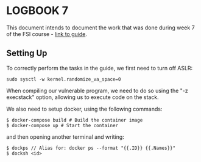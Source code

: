 # LOGBOOK 7

This document intends to document the work that was done during week 7 of the FSI course - [link to guide](https://seedsecuritylabs.org/Labs_20.04/Files/Format_String/Format_String.pdf).

## Setting Up

To correctly perform the tasks in the guide, we first need to turn off ASLR:

```
sudo sysctl -w kernel.randomize_va_space=0
```

When compiling our vulnerable program, we need to do so using the "-z execstack" option, allowing us to execute code on the stack.

We also need to setup docker, using the following commands:

```
$ docker-compose build # Build the container image
$ docker-compose up # Start the container
```

and then opening another terminal and writing:
```
$ dockps // Alias for: docker ps --format "{{.ID}} {{.Names}}"
$ docksh <id>
